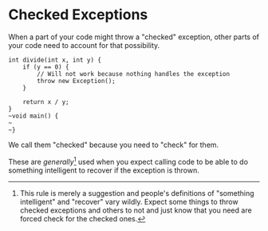 # Checked Exceptions

When a part of your code might throw a "checked" exception, other
parts of your code need to account for that possibility.

```java,does_not_compile
int divide(int x, int y) {
    if (y == 0) {
        // Will not work because nothing handles the exception
        throw new Exception();
    }

    return x / y;
}
~void main() {
~    
~}
```

We call them "checked" because you need to "check" for them.

These are _generally_[^thisrule] used when you expect calling code to be able to do something intelligent to recover if the exception is thrown.

[^thisrule]: This rule is merely a suggestion and people's definitions of "something intelligent" and "recover" vary wildly. Expect some things to throw checked exceptions and others to not and just know that you need are forced check for the checked ones.
